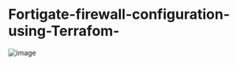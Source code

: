 # Fortigate-firewall-configuration-using-Terrafom-



![image](https://github.com/ESUMAILI/Fortigate-firewall-configuration-using-Terrafom-/assets/91162045/db9cbb42-b5dc-4da6-9504-262d200c49d3)
